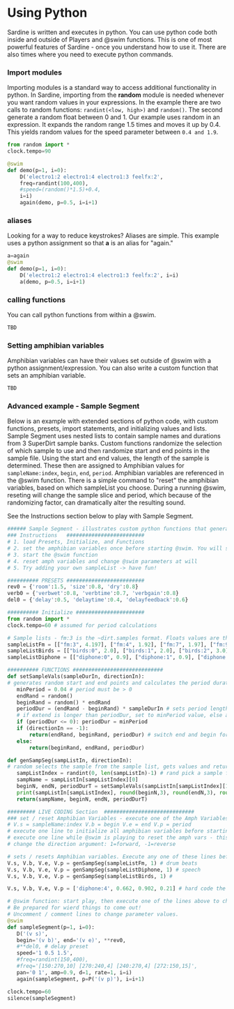 # Using Python
Sardine is written and executes in python. You can use python code both inside and outside of Players and @swim functions. This is one of most powerful features of Sardine - once you understand how to use it. There are also times where you need to execute python commands.

### Import modules
Importing modules is a standard way to access additional functionality in python. In Sardine, importing from the **random** module is needed whenever you want random values in your expressions. In the example there are two calls to random functions: `randint(<low, high>)` and `random()`. The second generate a random float between 0 and 1. Our example uses random in an expression. It expands the random range 1.5 times and moves it up by 0.4. This yields random values for the speed parameter between `0.4 and 1.9`. 

```python
from random import * 
clock.tempo=90

@swim
def demo(p=1, i=0):
    D('electro1:2 electro1:4 electro1:3 feelfx:2',
    freq=randint(100,400),
    #speed=(random()*1.5)+0.4,
    i=i)
    again(demo, p=0.5, i=i+1)
```

### aliases
Looking for a way to reduce keystrokes? Aliases are simple. This example uses a python assignment so that **a** is an alias for "again."

```python
a=again
@swim
def demo(p=1, i=0):
    D('electro1:2 electro1:4 electro1:3 feelfx:2', i=i)
    a(demo, p=0.5, i=i+1)
```
### calling functions
You can call python functions from within a @swim. 

```python
TBD
```
### Setting amphibian variables
Amphibian variables can have their values set outside of @swim with a python assignment/expression. You can also write a custom function that sets an amphibian variable.

```python
TBD
```

 ### Advanced example - Sample Segment
Below is an example with extended sections of python code, with custom functions, presets, import statements, and initializing values and lists. Sample Segment uses nested lists to contain sample names and durations from 3 SuperDirt sample banks. Custom functions randomize the selection of which sample to use and then randomize start and end points in the sample file. Using the start and end values, the length of the sample is determined. These then are assigned to Amphibian values for `sampleName:index`, `begin`, `end`, `period`. Amphibian variables are referenced in the @swim function. There is a simple command to "reset" the amphibian variables, based on which sampleList you choose. During a running @swim, reseting will change the sample slice and period, which because of the randomizing factor, can dramatically alter the resulting sound. 

See the Instructions section below to play with Sample Segment. 

 ```python
###### Sample Segment - illustrates custom python functions that generate Sardine amphibian variable values. 
### Instructions   #########################
# 1. load Presets, Initialize, and Functions
# 2. set the amphibian variables once before starting @swim. You will see the values print out. 
# 3. start the @swim function
# 4. reset amph variables and change @swim parameters at will
# 5. Try adding your own sampleList -> have fun! 

########## PRESETS #########################
rev0 = {'room':1.5, 'size':0.8, 'dry':0.8}
verb0 = {'verbwet':0.8, 'verbtime':0.7, 'verbgain':0.8}
del0 = {'delay':0.5, 'delaytime':0.4, 'delayfeedback':0.6}

########## Initialize ######################
from random import * 
clock.tempo=60 # assumed for period calculations

# Sample lists - fm:3 is the ~dirt.samples format. Floats values are the sample length in secs.
sampleListFm = [["fm:3", 4.197], ["fm:4", 1.92], ["fm:7", 1.97], ["fm:9", 4.42], ["fm:14", 1.73] ]
sampleListBirds = [["birds:0", 2.0], ["birds:1", 2.0], ["birds:2", 3.0], ["birds:3", 2.5], ["birds:4", 4.0], ["birds:5", 1.0], ["birds:8", 1.75], ["birds:9", 1.75] ]
sampleListDiphone = [["diphone:0", 0.9], ["diphone:1", 0.9], ["diphone:2", 0.9], ["diphone:3", 0.9], ["diphone:4", 0.9], ["diphone:5", 0.9], ["diphone:8", 0.9], ["diphone:9", 0.9], ["diphone:10", 0.9], ["diphone:11", 0.9] ]

########## FUNCTIONS #############################
def setSampleVals(sampleDurIn, directionIn):
# generates random start and end points and calculates the period duration (secs)
    minPeriod = 0.04 # period must be > 0
    endRand = random()
    beginRand = random() * endRand
    periodDur = (endRand - beginRand) * sampleDurIn # sets period length
    # if extend is longer than periodDur, set to minPeriod value, else add extend 
    if (periodDur <= 0): periodDur = minPeriod
    if (directionIn == -1):
        return(endRand, beginRand, periodDur) # switch end and begin for reverse play
    else:
        return(beginRand, endRand, periodDur)

def genSampSeg(sampListIn, directionIn):
# random selects the sample from the sample list, gets values and returns sample Name, begin,end,period duration 
    sampListIndex = randint(0, len(sampListIn)-1) # rand pick a sample from list
    sampName = sampListIn[sampListIndex][0]
    beginN, endN, periodDurT = setSampleVals(sampListIn[sampListIndex][1], directionIn)
    print(sampListIn[sampListIndex], round(beginN,3), round(endN,3), round(periodDurT,4))
    return(sampName, beginN, endN, periodDurT)

######### LIVE CODING Section  #############################
### set / reset Amphibian Variables - execute one of the Amph Variables lines
# V.s = sampleName:index V.b = begin V.e = end V.p = period
# execute one line to initialize all amphibian variables before starting the @swim 
# execute one line while @swim is playing to reset the amph vars - this will change the sound and rhythm, often radically
# change the direction argument: 1=forward, -1=reverse

# sets / resets Amphibian variables. Execute any one of these lines before and then when @swim is playing.
V.s, V.b, V.e, V.p = genSampSeg(sampleListFm, 1) # drum beats
V.s, V.b, V.e, V.p = genSampSeg(sampleListDiphone, 1) # speech 
V.s, V.b, V.e, V.p = genSampSeg(sampleListBirds, 1) # 

V.s, V.b, V.e, V.p = ['diphone:4', 0.662, 0.902, 0.21] # hard code the amph vars

# @swim function: start play, then execute one of the lines above to change parameters.
# Be prepared for wierd things to come out! 
# Uncomment / comment lines to change parameter values.
@swim
def sampleSegment(p=1, i=0):
    D('(v s)', 
    begin='(v b)', end='(v e)', **rev0, 
    #**del0, # delay preset
    speed='1 0.5 1.5',
    #freq=randint(150,400), 
    #freq='[150:270,10] [270:240,4] [240:270,4] [272:150,15]',
    pan='0 1', amp=0.9, d=1, rate=1, i=i)
    again(sampleSegment, p=P('(v p)'), i=i+1)

clock.tempo=60
silence(sampleSegment)
 ```

